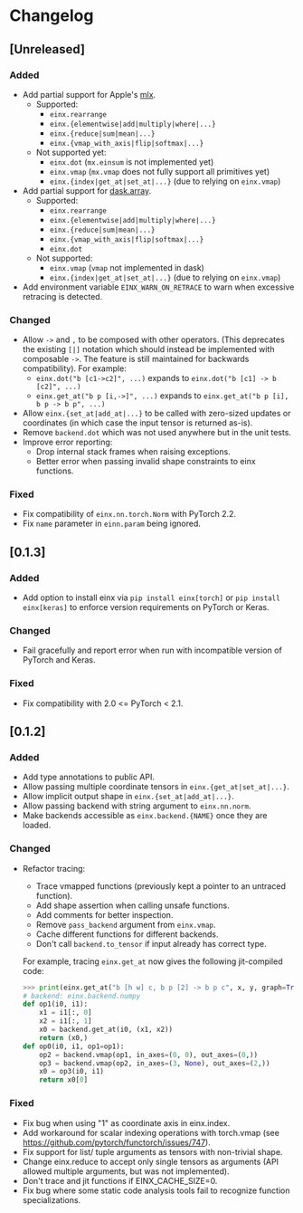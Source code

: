 # Changelog

## [Unreleased]

### Added

- Add partial support for Apple's [mlx](https://github.com/ml-explore/mlx).
  - Supported:
    - `einx.rearrange`
    - `einx.{elementwise|add|multiply|where|...}`
    - `einx.{reduce|sum|mean|...}`
    - `einx.{vmap_with_axis|flip|softmax|...}`
  - Not supported yet:
    - `einx.dot` (`mx.einsum` is not implemented yet)
    - `einx.vmap` (`mx.vmap` does not fully support all primitives yet)
    - `einx.{index|get_at|set_at|...}` (due to relying on `einx.vmap`)
- Add partial support for [dask.array](https://docs.dask.org/en/stable/array.html).
  - Supported:
    - `einx.rearrange`
    - `einx.{elementwise|add|multiply|where|...}`
    - `einx.{reduce|sum|mean|...}`
    - `einx.{vmap_with_axis|flip|softmax|...}`
    - `einx.dot`
  - Not supported:
    - `einx.vmap` (`vmap` not implemented in dask)
    - `einx.{index|get_at|set_at|...}` (due to relying on `einx.vmap`)
- Add environment variable `EINX_WARN_ON_RETRACE` to warn when excessive retracing is detected.

### Changed

- Allow `->` and `,` to be composed with other operators. (This deprecates the existing `[|]` notation which should instead be implemented with
  composable `->`. The feature is still maintained for backwards compatibility). For example:
    - `einx.dot("b [c1->c2]", ...)` expands to `einx.dot("b [c1] -> b [c2]", ...)`
    - `einx.get_at("b p [i,->]", ...)` expands to `einx.get_at("b p [i], b p -> b p", ...)`
- Allow `einx.{set_at|add_at|...}` to be called with zero-sized updates or coordinates (in which case the input tensor is returned as-is).
- Remove `backend.dot` which was not used anywhere but in the unit tests.
- Improve error reporting:
  - Drop internal stack frames when raising exceptions.
  - Better error when passing invalid shape constraints to einx functions.

### Fixed

- Fix compatibility of `einx.nn.torch.Norm` with PyTorch 2.2.
- Fix `name` parameter in `einn.param` being ignored.



## [0.1.3]

### Added

- Add option to install einx via `pip install einx[torch]` or `pip install einx[keras]` to enforce version requirements on PyTorch or Keras.

### Changed

- Fail gracefully and report error when run with incompatible version of PyTorch and Keras.

### Fixed

- Fix compatibility with 2.0 <= PyTorch < 2.1.



## [0.1.2]

### Added

- Add type annotations to public API.
- Allow passing multiple coordinate tensors in `einx.{get_at|set_at|...}`.
- Allow implicit output shape in `einx.{set_at|add_at|...}`.
- Allow passing backend with string argument to `einx.nn.norm`.
- Make backends accessible as `einx.backend.{NAME}` once they are loaded.

### Changed

- Refactor tracing:
    - Trace vmapped functions (previously kept a pointer to an untraced function).
    - Add shape assertion when calling unsafe functions.
    - Add comments for better inspection.
    - Remove `pass_backend` argument from `einx.vmap`.
    - Cache different functions for different backends.
    - Don't call `backend.to_tensor` if input already has correct type.

  For example, tracing `einx.get_at` now gives the following jit-compiled code:
    ```python
    >>> print(einx.get_at("b [h w] c, b p [2] -> b p c", x, y, graph=True))
    # backend: einx.backend.numpy
    def op1(i0, i1):
        x1 = i1[:, 0]
        x2 = i1[:, 1]
        x0 = backend.get_at(i0, (x1, x2))
        return (x0,)
    def op0(i0, i1, op1=op1):
        op2 = backend.vmap(op1, in_axes=(0, 0), out_axes=(0,))
        op3 = backend.vmap(op2, in_axes=(3, None), out_axes=(2,))
        x0 = op3(i0, i1)
        return x0[0]
    ```

### Fixed

- Fix bug when using "1" as coordinate axis in einx.index.
- Add workaround for scalar indexing operations with torch.vmap (see https://github.com/pytorch/functorch/issues/747).
- Fix support for list/ tuple arguments as tensors with non-trivial shape.
- Change einx.reduce to accept only single tensors as arguments (API allowed multiple arguments, but was not implemented).
- Don't trace and jit functions if EINX_CACHE_SIZE=0.
- Fix bug where some static code analysis tools fail to recognize function specializations.